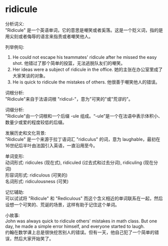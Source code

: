 # ridicule

分析词义:  
"Ridicule" 是一个英语单词，它的意思是嘲笑或者奚落。这是一个贬义词，指的是用尖刻或者侮辱的语言来指责或者嘲笑他人。

  

列举例句:

  

1.  He could not escape his teammates' ridicule after he missed the easy shot. 他错过了那个简单的投篮，无法逃脱队友们的嘲笑。
2.  Her ideas were a subject of ridicule in the office. 她的主张在办公室里成了大家笑谈的对象。
3.  He is quick to ridicule the mistakes of others. 他很善于嘲笑他人的错误。

  

词根分析:  
"Ridicule"来自于法语词根 "ridicul-"，意为"可笑的"或"荒谬的"。

  

词缀分析:  
"Ridicule"由一个词根和一个后缀 -ule 组成。“-ule”是一个在法语中表示体积小、数量少或爱的程度较低的后缀。

  

发展历史和文化背景:  
"Ridicule" 是一个来源于拉丁语词汇 "ridiculus" 的词，意为 laughable，最初在16世纪后半叶由法国引入英语，一直沿用至今。

  

单词变形:  
动词形式: ridicules (现在式), ridiculed (过去式和过去分词), ridiculing (现在分词)  
形容词形式: ridiculous (可笑的)  
名词形式: ridiculousness (可笑)

  

记忆辅助:  
可以试试将 "Ridicule" 和 "Rediculous" 而这个含义相近的单词联系在一起，然后设想一个可笑的、荒诞的场景，这样有助于记住这个单词。

  

小故事:  
John was always quick to ridicule others' mistakes in math class. But one day, he made a simple error himself, and everyone started to laugh.  
约翰在数学课上总是很快挖苦别人的错误。但有一天，他自己犯了一个简单的错误，然后大家开始笑了。
